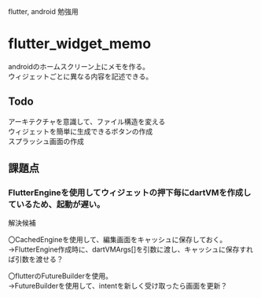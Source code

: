flutter, android 勉強用  

# flutter_widget_memo

androidのホームスクリーン上にメモを作る。  
ウィジェットごとに異なる内容を記述できる。  

## Todo
アーキテクチャを意識して、ファイル構造を変える  
ウィジェットを簡単に生成できるボタンの作成  
スプラッシュ画面の作成  

## 課題点
### FlutterEngineを使用してウィジェットの押下毎にdartVMを作成しているため、起動が遅い。

解決候補  

〇CachedEngineを使用して、編集画面をキャッシュに保存しておく。  
→FlutterEngine作成時に、dartVMArgs[]を引数に渡し、キャッシュに保存すれば引数を渡せる？  

〇flutterのFutureBuilderを使用。  
→FutureBuilderを使用して、intentを新しく受け取ったら画面を更新？  
